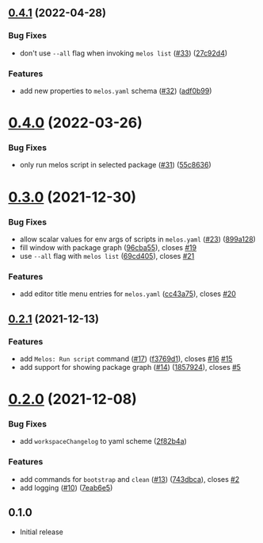 ## [0.4.1](https://github.com/blaugold/melos-code/compare/v0.4.0...v0.4.1) (2022-04-28)


### Bug Fixes

* don't use `--all` flag when invoking `melos list` ([#33](https://github.com/blaugold/melos-code/issues/33)) ([27c92d4](https://github.com/blaugold/melos-code/commit/27c92d4a3b22dcfef2442c34ef3412d571500469))


### Features

* add new properties to `melos.yaml` schema ([#32](https://github.com/blaugold/melos-code/issues/32)) ([adf0b99](https://github.com/blaugold/melos-code/commit/adf0b993febaa672079406e0b56a8176aa5972f6))



# [0.4.0](https://github.com/blaugold/melos-code/compare/v0.3.0...v0.4.0) (2022-03-26)


### Bug Fixes

* only run melos script in selected package ([#31](https://github.com/blaugold/melos-code/issues/31)) ([55c8636](https://github.com/blaugold/melos-code/commit/55c86362013c531032bd1c29c1373efcb679a887))



# [0.3.0](https://github.com/blaugold/melos-code/compare/v0.2.1...v0.3.0) (2021-12-30)


### Bug Fixes

* allow scalar values for env args of scripts in `melos.yaml` ([#23](https://github.com/blaugold/melos-code/issues/23)) ([899a128](https://github.com/blaugold/melos-code/commit/899a12818aabc9f15b62014f683bb36423d07837))
* fill window with package graph ([96cba55](https://github.com/blaugold/melos-code/commit/96cba5585b5bea8b4222a017d9d272edbd24daa5)), closes [#19](https://github.com/blaugold/melos-code/issues/19)
* use `--all` flag with `melos list` ([69cd405](https://github.com/blaugold/melos-code/commit/69cd405be1e88b2f17a034650fe6f6c9cac21089)), closes [#21](https://github.com/blaugold/melos-code/issues/21)


### Features

* add editor title menu entries for `melos.yaml` ([cc43a75](https://github.com/blaugold/melos-code/commit/cc43a7562c8255dc6f150326e77972671b1228e0)), closes [#20](https://github.com/blaugold/melos-code/issues/20)



## [0.2.1](https://github.com/blaugold/melos-code/compare/v0.2.0...v0.2.1) (2021-12-13)


### Features

* add `Melos: Run script` command ([#17](https://github.com/blaugold/melos-code/issues/17)) ([f3769d1](https://github.com/blaugold/melos-code/commit/f3769d16f42fc6021c3440a5d97851a069dfee4f)), closes [#16](https://github.com/blaugold/melos-code/issues/16) [#15](https://github.com/blaugold/melos-code/issues/15)
* add support for showing package graph ([#14](https://github.com/blaugold/melos-code/issues/14)) ([1857924](https://github.com/blaugold/melos-code/commit/185792434a8decb7fbd1c9af821c026ee0399a33)), closes [#5](https://github.com/blaugold/melos-code/issues/5)



# [0.2.0](https://github.com/blaugold/melos-code/compare/v0.1.0...v0.2.0) (2021-12-08)


### Bug Fixes

* add `workspaceChangelog` to yaml scheme ([2f82b4a](https://github.com/blaugold/melos-code/commit/2f82b4aa23017b138466c81eea8e74b3fa4d339c))


### Features

* add commands for `bootstrap` and `clean` ([#13](https://github.com/blaugold/melos-code/issues/13)) ([743dbca](https://github.com/blaugold/melos-code/commit/743dbca7b9c3bc9d012482d0c2f5931697fe613d)), closes [#2](https://github.com/blaugold/melos-code/issues/2)
* add logging ([#10](https://github.com/blaugold/melos-code/issues/10)) ([7eab6e5](https://github.com/blaugold/melos-code/commit/7eab6e51663b0af1cf694eee4a6e13cfba06c4b1))



## 0.1.0

- Initial release
